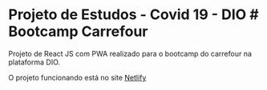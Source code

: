 # Projeto de Estudos - Covid 19 - DIO # __Bootcamp Carrefour__

Projeto de React JS com PWA realizado para o bootcamp do carrefour na plataforma DIO.

O projeto funcionando está no site [Netlify](https://rmaciel-dio-covid19.netlify.app/)
